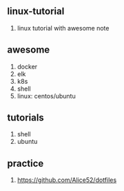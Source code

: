 ## linux-tutorial

1. linux tutorial with awesome note

## awesome

1. docker
2. elk
3. k8s
4. shell
5. linux: centos/ubuntu

## tutorials

1. shell
2. ubuntu

## practice

1. https://github.com/Alice52/dotfiles
